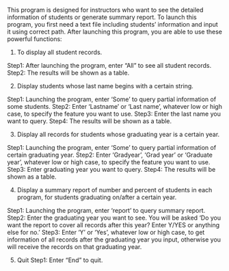 This program is designed for instructors who want to see the detailed information of students or generate summary report. To launch this program, you first need a text file including students’ information and input it using correct path. After launching this program, you are able to use these powerful functions:
1.	To display all student records.

Step1: After launching the program, enter “All” to see all student records.
Step2: The results will be shown as a table.

2.	Display students whose last name begins with a certain string.

Step1: Launching the program, enter ‘Some’ to query partial information of some students. 
Step2: Enter ‘Lastname’ or ‘Last name’, whatever low or high case, to specify the feature you want to use. 
Step3: Enter the last name you want to query. 
Step4: The results will be shown as a table.

3.	Display all records for students whose graduating year is a certain year.

Step1: Launching the program, enter ‘Some’ to query partial information of certain graduating year.
Step2: Enter ‘Gradyear’, ‘Grad year’ or ‘Graduate year’, whatever low or high case, to specify the feature you want to use.
Step3: Enter graduating year you want to query.
Step4: The results will be shown as a table.

4.	Display a summary report of number and percent of students in each program, for students graduating on/after a certain year. 

Step1: Launching the program, enter ‘report’ to query summary report.
Step2: Enter the graduating year you want to see. You will be asked ‘Do you want the report to cover all records after this year? Enter Y/YES or anything else for no.’
Step3: Enter ‘Y’ or ‘Yes’, whatever low or high case, to get information of all records after the graduating year you input, otherwise you will receive the records on that graduating year.

5.	Quit
Step1: Enter “End” to quit. 
